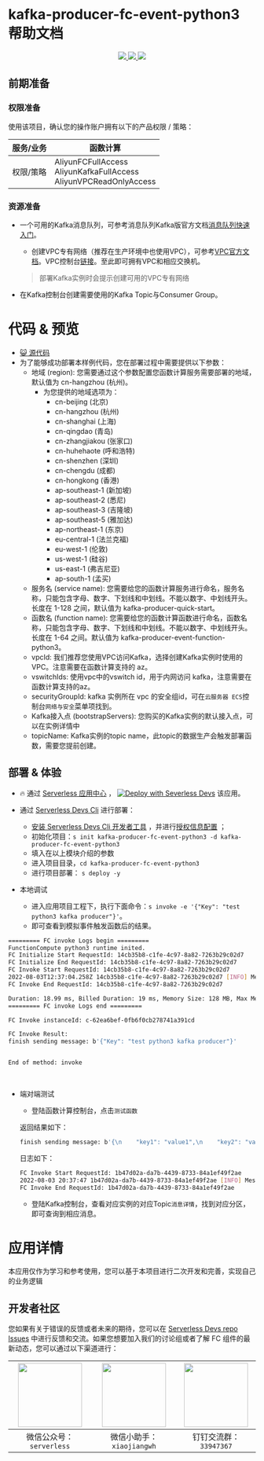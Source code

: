 # kafka-producer-fc-event-python3 帮助文档

<p align="center" class="flex justify-center">
    <a href="https://www.serverless-devs.com" class="ml-1">
    <img src="http://editor.devsapp.cn/icon?package=kafka-producer-fc-event-python3&type=packageType">
  </a>
  <a href="http://www.devsapp.cn/details.html?name=kafka-producer-fc-event-python3" class="ml-1">
    <img src="http://editor.devsapp.cn/icon?package=kafka-producer-fc-event-python3&type=packageVersion">
  </a>
  <a href="http://www.devsapp.cn/details.html?name=kafka-producer-fc-event-python3" class="ml-1">
    <img src="http://editor.devsapp.cn/icon?package=kafka-producer-fc-event-python3&type=packageDownload">
  </a>
</p>


## 前期准备

### 权限准备

使用该项目，确认您的操作账户拥有以下的产品权限 / 策略：


| 服务/业务 | 函数计算                                                     |
| --------- | ------------------------------------------------------------ |
| 权限/策略 | AliyunFCFullAccess<br/>AliyunKafkaFullAccess<br/>AliyunVPCReadOnlyAccess |


### 资源准备

  * 一个可用的Kafka消息队列，可参考消息队列Kafka版官方文档[消息队列快速入门](https://help.aliyun.com/document_detail/99949.html)。

    - 创建VPC专有网络（推荐在生产环境中也使用VPC），可参考[VPC官方文档](https://help.aliyun.com/document_detail/65398.htm?spm=a2c4g.11186623.0.0.61be4c9d4aGfpg#task-1012575)。VPC控制台[链接](https://vpcnext.console.aliyun.com/)。至此即可拥有VPC和相应交换机。

    > 部署Kafka实例时会提示创建可用的VPC专有网络

  * 在Kafka控制台创建需要使用的Kafka Topic与Consumer Group。

# 代码 & 预览

- [ :smiley_cat:  源代码](https://github.com/devsapp/)
- 为了能够成功部署本样例代码，您在部署过程中需要提供以下参数：
  - 地域 (region): 您需要通过这个参数配置您函数计算服务需要部署的地域，默认值为 cn-hangzhou (杭州)。
    - 为您提供的地域选项为：
      - cn-beijing (北京)
      - cn-hangzhou (杭州)
      - cn-shanghai (上海)
      - cn-qingdao (青岛)
      - cn-zhangjiakou (张家口)
      - cn-huhehaote (呼和浩特)
      - cn-shenzhen (深圳)
      - cn-chengdu (成都)
      - cn-hongkong (香港)
      - ap-southeast-1 (新加坡)
      - ap-southeast-2 (悉尼)
      - ap-southeast-3 (吉隆坡)
      - ap-southeast-5 (雅加达)
      - ap-northeast-1 (东京)
      - eu-central-1 (法兰克福)
      - eu-west-1 (伦敦)
      - us-west-1 (硅谷)
      - us-east-1 (弗吉尼亚)
      - ap-south-1 (孟买)
  - 服务名 (service name): 您需要给您的函数计算服务进行命名，服务名称，只能包含字母、数字、下划线和中划线。不能以数字、中划线开头。长度在 1-128 之间，默认值为 kafka-producer-quick-start。
  - 函数名 (function name): 您需要给您的函数计算函数进行命名，函数名称，只能包含字母、数字、下划线和中划线。不能以数字、中划线开头。长度在 1-64 之间。默认值为 kafka-producer-event-function-python3。
  - vpcId: 我们推荐您使用VPC访问Kafka，选择创建Kafka实例时使用的VPC。注意需要在函数计算支持的 az。
  - vswitchIds:  使用vpc中的vswitch id，用于内网访问 kafka，注意需要在函数计算支持的az。
  - securityGroupId:  kafka 实例所在 vpc 的安全组id，可在`云服务器 ECS`控制台`网络与安全`菜单项找到。
  - Kafka接入点 (bootstrapServers): 您购买的Kafka实例的默认接入点，可以在实例详情中
  - topicName: Kafka实例的topic name，此topic的数据生产会触发部署函数，需要您提前创建。

</codepre>

<deploy>

## 部署 & 体验

<appcenter>

-  :fire:  通过 [Serverless 应用中心](https://fcnext.console.aliyun.com/applications/create?template=kafka-producer-fc-event-python3) ，
   [![Deploy with Severless Devs](https://img.alicdn.com/imgextra/i1/O1CN01w5RFbX1v45s8TIXPz_!!6000000006118-55-tps-95-28.svg)](https://fcnext.console.aliyun.com/applications/create?template=kafka-producer-fc-event-python3)  该应用。

</appcenter>

- 通过 [Serverless Devs Cli](https://www.serverless-devs.com/serverless-devs/install) 进行部署：

  - [安装 Serverless Devs Cli 开发者工具](https://www.serverless-devs.com/serverless-devs/install) ，并进行[授权信息配置](https://www.serverless-devs.com/fc/config) ；
  - 初始化项目：`s init kafka-producer-fc-event-python3 -d kafka-producer-fc-event-python3`
  - 填入在以上模块介绍的参数
  - 进入项目目录，`cd kafka-producer-fc-event-python3`
  - 进行项目部署： `s deploy -y`
- 本地调试
  - 进入应用项目工程下，执行下面命令：`s invoke -e '{"Key": "test python3 kafka producer"}'`。
  - 即可查看到模拟事件触发函数后的结果。

```bash
========= FC invoke Logs begin =========
FunctionCompute python3 runtime inited.
FC Initialize Start RequestId: 14cb35b8-c1fe-4c97-8a82-7263b29c02d7
FC Initialize End RequestId: 14cb35b8-c1fe-4c97-8a82-7263b29c02d7
FC Invoke Start RequestId: 14cb35b8-c1fe-4c97-8a82-7263b29c02d7
2022-08-03T12:37:04.258Z 14cb35b8-c1fe-4c97-8a82-7263b29c02d7 [INFO] Message delivered to HelloTopic [6]
FC Invoke End RequestId: 14cb35b8-c1fe-4c97-8a82-7263b29c02d7

Duration: 18.99 ms, Billed Duration: 19 ms, Memory Size: 128 MB, Max Memory Used: 29.32 MB
========= FC invoke Logs end =========

FC Invoke instanceId: c-62ea6bef-0fb6f0cb278741a391cd

FC Invoke Result:
finish sending message: b'{"Key": "test python3 kafka producer"}'


End of method: invoke
```

​		

- 端对端测试

  - 登陆函数计算控制台，点击`测试函数`
  
  返回结果如下：

  ```bash
  finish sending message: b'{\n    "key1": "value1",\n    "key2": "value2",\n    "key3": "value3"\n}'
  ```
  日志如下：
  
  ```bash
  FC Invoke Start RequestId: 1b47d02a-da7b-4439-8733-84a1ef49f2ae
  2022-08-03 20:37:47 1b47d02a-da7b-4439-8733-84a1ef49f2ae [INFO] Message delivered to HelloTopic [7]
  FC Invoke End RequestId: 1b47d02a-da7b-4439-8733-84a1ef49f2ae
  ```
  
  - 登陆Kafka控制台，查看对应实例的对应Topic`消息详情`，找到对应分区，即可查询到相应消息。
  
  

</deploy>

<appdetail id="flushContent">

# 应用详情



本应用仅作为学习和参考使用，您可以基于本项目进行二次开发和完善，实现自己的业务逻辑



</appdetail>

<devgroup>

## 开发者社区

您如果有关于错误的反馈或者未来的期待，您可以在 [Serverless Devs repo Issues](https://github.com/serverless-devs/serverless-devs/issues) 中进行反馈和交流。如果您想要加入我们的讨论组或者了解 FC 组件的最新动态，您可以通过以下渠道进行：

<p align="center">



| <img src="https://serverless-article-picture.oss-cn-hangzhou.aliyuncs.com/1635407298906_20211028074819117230.png" width="130px" > | <img src="https://serverless-article-picture.oss-cn-hangzhou.aliyuncs.com/1635407044136_20211028074404326599.png" width="130px" > | <img src="https://serverless-article-picture.oss-cn-hangzhou.aliyuncs.com/1635407252200_20211028074732517533.png" width="130px" > |
| ------------------------------------------------------------ | ------------------------------------------------------------ | ------------------------------------------------------------ |
| <center>微信公众号：`serverless`</center>                    | <center>微信小助手：`xiaojiangwh`</center>                   | <center>钉钉交流群：`33947367`</center>                      |

</p>

</devgroup>
